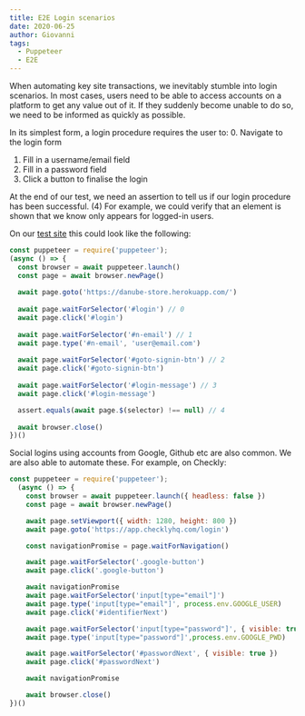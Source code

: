 ```yaml
---
title: E2E Login scenarios
date: 2020-06-25
author: Giovanni
tags: 
  - Puppeteer
  - E2E
---
```


When automating key site transactions, we inevitably stumble into login scenarios. In most cases, users need to be able to access accounts on a platform to get any value out of it. If they suddenly become unable to do so, we need to be informed as quickly as possible.

In its simplest form, a login procedure requires the user to:
0. Navigate to the login form
1. Fill in a username/email field
2. Fill in a password field
3. Click a button to finalise the login

At the end of our test, we need an assertion to tell us if our login procedure has been successful. (4) For example, we could verify that an element is shown that we know only appears for logged-in users.

On our [test site](https://danube-store.herokuapp.com/) this could look like the following:

```jsx
const puppeteer = require('puppeteer');
(async () => {
  const browser = await puppeteer.launch()
  const page = await browser.newPage()
  
  await page.goto('https://danube-store.herokuapp.com/')
    
  await page.waitForSelector('#login') // 0
  await page.click('#login')
  
  await page.waitForSelector('#n-email') // 1
  await page.type('#n-email', 'user@email.com')
  
  await page.waitForSelector('#goto-signin-btn') // 2
  await page.click('#goto-signin-btn')
  
  await page.waitForSelector('#login-message') // 3
  await page.click('#login-message')

  assert.equals(await page.$(selector) !== null) // 4
  
  await browser.close()
})()
```

Social logins using accounts from Google, Github etc are also common. We are also able to automate these. For example, on Checkly:

```jsx
const puppeteer = require('puppeteer');
  (async () => {
    const browser = await puppeteer.launch({ headless: false })
    const page = await browser.newPage()

    await page.setViewport({ width: 1280, height: 800 })
    await page.goto('https://app.checklyhq.com/login')

    const navigationPromise = page.waitForNavigation()

    await page.waitForSelector('.google-button')
    await page.click('.google-button')

    await navigationPromise
    await page.waitForSelector('input[type="email"]')
    await page.type('input[type="email"]', process.env.GOOGLE_USER)
    await page.click('#identifierNext')

    await page.waitForSelector('input[type="password"]', { visible: true })
    await page.type('input[type="password"]',process.env.GOOGLE_PWD)

    await page.waitForSelector('#passwordNext', { visible: true })
    await page.click('#passwordNext')

    await navigationPromise

    await browser.close()
})()
```
